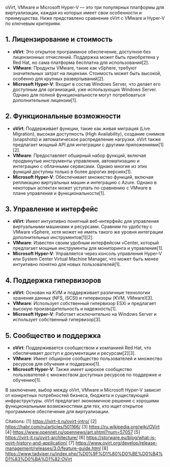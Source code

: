 oVirt, VMware и Microsoft Hyper-V — это три популярных платформы для виртуализации, каждая из которых имеет свои особенности и преимущества. Ниже представлено сравнение oVirt с VMware и Hyper-V по ключевым критериям.

## 1. **Лицензирование и стоимость**
- **oVirt**: Это открытое программное обеспечение, доступное без лицензионных отчислений. Поддержка может быть приобретена у Red Hat, но сама платформа бесплатна для использования[2].
- **VMware**: Продукты VMware, такие как vSphere, требуют значительных затрат на лицензии. Стоимость может быть высокой, особенно для крупных развертываний[2].
- **Microsoft Hyper-V**: Входит в состав Windows Server, что делает его доступным для организаций, уже использующих Windows Server. Однако для полной функциональности могут потребоваться дополнительные лицензии[1].

## 2. **Функциональные возможности**
- **oVirt**: Поддерживает функции, такие как живая миграция (Live Migration), высокая доступность (High Availability), создание снимков (snapshots) и автоматическое распределение нагрузки. oVirt также предлагает мощный API для интеграции с другими приложениями[1][2].
- **VMware**: Предоставляет обширный набор функций, включая продвинутые инструменты управления, автоматизацию и интеграцию с облачными сервисами. Однако многие из этих функций доступны только в более дорогих версиях[1].
- **Microsoft Hyper-V**: Обеспечивает множество функций, включая репликацию виртуальных машин и интеграцию с Azure. Однако в некоторых аспектах может уступать по сравнению с VMware в плане управления и функциональности[1].

## 3. **Управление и интерфейс**
- **oVirt**: Имеет интуитивно понятный веб-интерфейс для управления виртуальными машинами и ресурсами. Сравним по удобству с VMware vSphere, хотя может не иметь такого же уровня интеграции дополнительных инструментов[1][2].
- **VMware**: Известен своим удобным интерфейсом vCenter, который предлагает мощные инструменты для мониторинга и управления[1].
- **Microsoft Hyper-V**: Управляется через консоль управления Hyper-V или System Center Virtual Machine Manager, что может быть менее интуитивно понятно для новых пользователей[1].

## 4. **Поддержка гипервизоров**
- **oVirt**: Основан на KVM и поддерживает различные технологии хранения данных (NFS, iSCSI) и гипервизоры (KVM, VMware)[3].
- **VMware**: Использует собственный гипервизор ESXi и предлагает высокую производительность и надежность[1].
- **Microsoft Hyper-V**: Работает исключительно на Windows Server и использует собственный гипервизор[3].

## 5. **Сообщество и поддержка**
- **oVirt**: Поддерживается сообществом и компанией Red Hat, что обеспечивает доступ к документации и ресурсам[2][3].
- **VMware**: Имеет обширное сообщество пользователей и множество ресурсов для обучения и поддержки[1].
- **Microsoft Hyper-V**: Также имеет широкое сообщество пользователей с множеством доступных ресурсов по поддержке и обучению[1].

В заключение, выбор между oVirt, VMware и Microsoft Hyper-V зависит от конкретных потребностей бизнеса, бюджета и существующей инфраструктуры. oVirt предлагает экономичное решение с хорошими функциональными возможностями для тех, кто ищет открытое программное обеспечение для виртуализации.

Citations:
[1] https://ivirt-it.ru/ovirt-intro/
[2] https://habr.com/ru/articles/501166/
[3] https://ru.wikipedia.org/wiki/OVirt
[4] https://www.opennet.ru/opennews/art.shtml?num=57057
[5] https://ivirt-it.ru/ovirt-architecture/
[6] https://storware.eu/blog/what-is-ovirt-history-and-application/
[7] https://www.ovirt.org/develop/release-management/releases/3.0/feature-guide.html
[8] https://www.tadviser.ru/index.php/%D0%9F%D1%80%D0%BE%D0%B4%D1%83%D0%BA%D1%82:OVirt